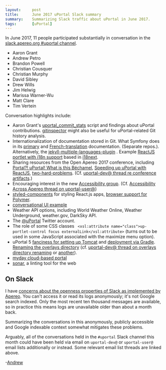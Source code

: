 ```yaml
---
layout:     post
title:      June 2017 uPortal Slack summary
summary:    Summarizing Slack traffic about uPortal in June 2017.
tags:       [uPortal]
---
```


In June 2017, 11 people participated substantially in conversation in the [slack.apereo.org #uportal channel].

+ Aaron Grant
+ Andrew Petro
+ Brandon Powell
+ Christian Cousquer
+ Christian Murphy
+ David Sibley
+ Drew Wills
+ Jim Helwig
+ Marissa Warner-Wu
+ Matt Clare
+ Tim Vertein


Conversation highlights include:

+ Aaron Grant's [uportal_commit_stats] script and findings about uPortal contributions. [gitinspector] might also be useful for uPortal-related Git history analysis.
+ Internationalization of documentation stored in Git. What Symfony does in its [primary][symfony-docs] and [French-translation][symfony-docs-fr] documentation. (Separate repos.). Alternatively, the [jekyll-multiple-languages-plugin] . Example [ReactJS portlet with i18n support] based in [i18next].
+ Sharing resources from the Open Apereo 2017 conference, including [Portal?! uPortal! What is this Béchamel], [Speeding up uPortal with ReactJS], [two-hard-problems]. (Cf. [uportal-dev@ thread re conference artifacts].)
+ Encouraging interest in the new [Accessibility group]. (Cf. [Accessibility Across Apereo thread on uportal-user@])
+ [styled-components] for styling React.js apps, [browser support for Polymer].
+ [conversational UI example]
+ Weather API options, including World Weather Online, Weather Underground, weather.gov, DarkSky API.
+ The [@uPortal] Twitter account.
+ The role of some CSS classes ` <xsl:attribute name="class">up-portlet-control focus externalLink</xsl:attribute>` (turns out to be used in some JavaScript associated with the maximize menu option).
+ uPortal 5 [fanciness for setting up Tomcat][uPortal-start PR 6] and [deployment via Gradle][uPortal-start PR 8]. [Renaming the overlays directory][uPortal-start PR 10] (cf. [uportal-dev@ thread on overlays directory renaming] or [another][another uportal-dev@ thread on overlays directory renaming]).
+ [myday cloud-based portal]
+ [sonar][sonarwhal], a linting tool for the web



## On Slack

I have [concerns about the openness properties of Slack as implemented by Apereo][open@ 2017-06-15]. You can't access it or read its logs anonymously; it's not Google search indexed. Only the most recent ten thousand messages are available, so in practice this means logs are unavailable older than about a month back.

Summarizing the conversations in this anonymously, publicly accessible and Google indexable context somewhat mitigates these problems.

Arguably, all of the conversations held in the `#uportal` Slack channel this month could have been held via email on `uportal-dev@` or `uportal-user@` email lists additionally or instead. Some relevant email list threads are linked above.

-[Andrew](https://apetro.ghost.io)

[@uPortal]: https://twitter.com/uPortal
[Accessibility group]: https://groups.google.com/a/apereo.org/forum/#!forum/accessibility
[another uportal-dev@ thread on overlays directory renaming]: https://groups.google.com/a/apereo.org/d/topic/uportal-dev/uaeYARDVRZY/discussion
[browser support for Polymer]: https://www.polymer-project.org/2.0/docs/browsers
[conversational UI example]: http://azumbrunnen.me/
[gitinspector]: https://github.com/ejwa/gitinspector
[i18next]: https://www.i18next.com/
[jekyll-multiple-languages-plugin]: https://github.com/Anthony-Gaudino/jekyll-multiple-languages-plugin
[myday cloud-based portal]: https://www.collabco.co.uk/features/dashboards/
[open@ 2017-06-15]: https://groups.google.com/a/apereo.org/d/msg/open/cbk9NLb43LQ/btRpD_09AwAJ
[Portal?! uPortal! What is this Béchamel]: https://cousquer.github.io/apereo2017/
[ReactJS portlet with i18n support]: https://github.com/bpowell/i18n-react-portlet
[slack.apereo.org #uportal channel]: https://apereo.slack.com/messages/C0MNUQDN3/
[sonarwhal]: https://sonarwhal.com/
[Speeding up uPortal with ReactJS]: https://www.slideshare.net/bpowell29a/speeding-up-uportal-with-reactjs
[styled-components]: https://www.styled-components.com/
[symfony-docs-fr]: https://github.com/symfony-fr/symfony-docs-fr
[symfony-docs]: https://github.com/symfony/symfony-docs
[two-hard-problems]: https://www.icloud.com/keynote/0vEJysMgblVjGUv0ystx1xWrA#two-hard-problems
[uportal_commit_stats]: https://github.com/blamonet/uportal_commit_stats
[uportal-dev@ thread on overlays directory renaming]: https://groups.google.com/a/apereo.org/d/topic/uportal-dev/7Fu4UfnXpQE/discussion
[uportal-dev@ thread re conference artifacts]: https://groups.google.com/a/apereo.org/d/topic/uportal-dev/24RjwcDhtOg/discussion
[uPortal-start PR 10]: https://github.com/Jasig/uPortal-start/pull/10
[uPortal-start PR 6]: https://github.com/Jasig/uPortal-start/pull/6
[uPortal-start PR 8]: https://github.com/Jasig/uPortal-start/pull/8
[Accessibility across Apereo thread on uportal-user@]: https://groups.google.com/a/apereo.org/d/topic/uportal-user/KQbBMtUHHFY/discussion
